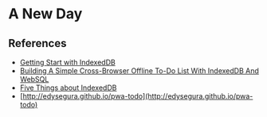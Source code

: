 # A New Day

## References

- [Getting Start with IndexedDB](https://www.youtube.com/watch?v=g4U5WRzHitM)
- [Building A Simple Cross-Browser Offline To-Do List With IndexedDB And WebSQL](https://www.smashingmagazine.com/2014/09/building-simple-cross-browser-offline-todo-list-indexeddb-websql/)
- [Five Things about IndexedDB](https://www.youtube.com/watch?v=YNVD2NaFdwE)
- [http://edysegura.github.io/pwa-todo](http://edysegura.github.io/pwa-todo)
